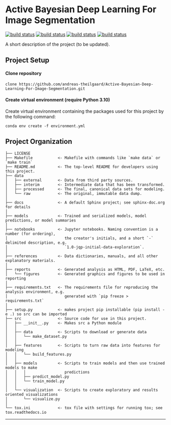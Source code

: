 Active Bayesian Deep Learning For Image Segmentation
==============================

[![build status](https://github.com/andreas-theilgaard/Active-Bayesian-Deep-Learning-For-Image-Segmentation/actions/workflows/ubuntu.yml/badge.svg)](https://github.com/andreas-theilgaard/Active-Bayesian-Deep-Learning-For-Image-Segmentation/actions/workflows/ubuntu.yml)
[![build status](https://github.com/andreas-theilgaard/Active-Bayesian-Deep-Learning-For-Image-Segmentation/actions/workflows/macos.yml/badge.svg)](https://github.com/andreas-theilgaard/Active-Bayesian-Deep-Learning-For-Image-Segmentation/actions/workflows/macos.yml)
[![build status](https://github.com/andreas-theilgaard/Active-Bayesian-Deep-Learning-For-Image-Segmentation/actions/workflows/windows.yml/badge.svg)](https://github.com/andreas-theilgaard/Active-Bayesian-Deep-Learning-For-Image-Segmentation/actions/workflows/windows.yml)
[![build status](https://github.com/andreas-theilgaard/Active-Bayesian-Deep-Learning-For-Image-Segmentation/actions/workflows/Coverage_Report.yml/badge.svg)](https://github.com/andreas-theilgaard/Active-Bayesian-Deep-Learning-For-Image-Segmentation/actions/workflows/Coverage_Report.yml)

A short description of the project (to be updated).

## Project Setup
#### Clone repository
```
clone https://github.com/andreas-theilgaard/Active-Bayesian-Deep-Learning-For-Image-Segmentation.git
```

#### Create virtual environment (require Python 3.10)
Create virtual environment containing the packages used for this project by the following command:
```
conda env create -f environment.yml
```

Project Organization
------------

    ├── LICENSE
    ├── Makefile           <- Makefile with commands like `make data` or `make train`
    ├── README.md          <- The top-level README for developers using this project.
    ├── data
    │   ├── external       <- Data from third party sources.
    │   ├── interim        <- Intermediate data that has been transformed.
    │   ├── processed      <- The final, canonical data sets for modeling.
    │   └── raw            <- The original, immutable data dump.
    │
    ├── docs               <- A default Sphinx project; see sphinx-doc.org for details
    │
    ├── models             <- Trained and serialized models, model predictions, or model summaries
    │
    ├── notebooks          <- Jupyter notebooks. Naming convention is a number (for ordering),
    │                         the creator's initials, and a short `-` delimited description, e.g.
    │                         `1.0-jqp-initial-data-exploration`.
    │
    ├── references         <- Data dictionaries, manuals, and all other explanatory materials.
    │
    ├── reports            <- Generated analysis as HTML, PDF, LaTeX, etc.
    │   └── figures        <- Generated graphics and figures to be used in reporting
    │
    ├── requirements.txt   <- The requirements file for reproducing the analysis environment, e.g.
    │                         generated with `pip freeze > requirements.txt`
    │
    ├── setup.py           <- makes project pip installable (pip install -e .) so src can be imported
    ├── src                <- Source code for use in this project.
    │   ├── __init__.py    <- Makes src a Python module
    │   │
    │   ├── data           <- Scripts to download or generate data
    │   │   └── make_dataset.py
    │   │
    │   ├── features       <- Scripts to turn raw data into features for modeling
    │   │   └── build_features.py
    │   │
    │   ├── models         <- Scripts to train models and then use trained models to make
    │   │   │                 predictions
    │   │   ├── predict_model.py
    │   │   └── train_model.py
    │   │
    │   └── visualization  <- Scripts to create exploratory and results oriented visualizations
    │       └── visualize.py
    │
    └── tox.ini            <- tox file with settings for running tox; see tox.readthedocs.io


--------
